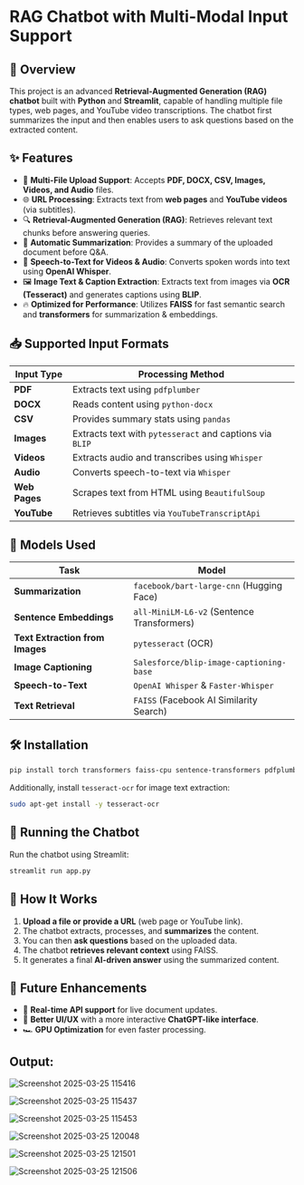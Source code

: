 # RAG Chatbot with Multi-Modal Input Support

## 🚀 Overview
This project is an advanced **Retrieval-Augmented Generation (RAG) chatbot** built with **Python** and **Streamlit**, capable of handling multiple file types, web pages, and YouTube video transcriptions. The chatbot first summarizes the input and then enables users to ask questions based on the extracted content.

## ✨ Features
- 📂 **Multi-File Upload Support**: Accepts **PDF, DOCX, CSV, Images, Videos, and Audio** files.
- 🌐 **URL Processing**: Extracts text from **web pages** and **YouTube videos** (via subtitles).
- 🔍 **Retrieval-Augmented Generation (RAG)**: Retrieves relevant text chunks before answering queries.
- 📝 **Automatic Summarization**: Provides a summary of the uploaded document before Q&A.
- 🎥 **Speech-to-Text for Videos & Audio**: Converts spoken words into text using **OpenAI Whisper**.
- 🖼️ **Image Text & Caption Extraction**: Extracts text from images via **OCR (Tesseract)** and generates captions using **BLIP**.
- 🔥 **Optimized for Performance**: Utilizes **FAISS** for fast semantic search and **transformers** for summarization & embeddings.

## 📥 Supported Input Formats
| Input Type    | Processing Method |
|--------------|------------------|
| **PDF**      | Extracts text using `pdfplumber` |
| **DOCX**     | Reads content using `python-docx` |
| **CSV**      | Provides summary stats using `pandas` |
| **Images**   | Extracts text with `pytesseract` and captions via `BLIP` |
| **Videos**   | Extracts audio and transcribes using `Whisper` |
| **Audio**    | Converts speech-to-text via `Whisper` |
| **Web Pages** | Scrapes text from HTML using `BeautifulSoup` |
| **YouTube**  | Retrieves subtitles via `YouTubeTranscriptApi` |

## 🧠 Models Used
| Task | Model |
|------|-------|
| **Summarization** | `facebook/bart-large-cnn` (Hugging Face) |
| **Sentence Embeddings** | `all-MiniLM-L6-v2` (Sentence Transformers) |
| **Text Extraction from Images** | `pytesseract` (OCR) |
| **Image Captioning** | `Salesforce/blip-image-captioning-base` |
| **Speech-to-Text** | `OpenAI Whisper` & `Faster-Whisper` |
| **Text Retrieval** | `FAISS` (Facebook AI Similarity Search) |

## 🛠️ Installation
```bash
pip install torch transformers faiss-cpu sentence-transformers pdfplumber pymupdf python-docx pytesseract openai-whisper beautifulsoup4 requests youtube_transcript_api pytube moviepy
```

Additionally, install `tesseract-ocr` for image text extraction:
```bash
sudo apt-get install -y tesseract-ocr
```

## 🚀 Running the Chatbot
Run the chatbot using Streamlit:
```bash
streamlit run app.py
```

## 🎯 How It Works
1. **Upload a file or provide a URL** (web page or YouTube link).
2. The chatbot extracts, processes, and **summarizes** the content.
3. You can then **ask questions** based on the uploaded data.
4. The chatbot **retrieves relevant context** using FAISS.
5. It generates a final **AI-driven answer** using the summarized content.

## 🔗 Future Enhancements
- 🔄 **Real-time API support** for live document updates.
- 💬 **Better UI/UX** with a more interactive **ChatGPT-like interface**.
- 🏎️ **GPU Optimization** for even faster processing.

## Output:
![Screenshot 2025-03-25 115416](https://github.com/user-attachments/assets/7e2a0c70-c39b-4311-9843-266638a2150c)

![Screenshot 2025-03-25 115437](https://github.com/user-attachments/assets/22a0d34c-a035-47cb-889a-386ca22132a2)


![Screenshot 2025-03-25 115453](https://github.com/user-attachments/assets/65225097-3f63-42c5-a2b1-39a7a89e14ed)

![Screenshot 2025-03-25 120048](https://github.com/user-attachments/assets/821deabc-c16e-4964-8157-4e5ce9f9fb4a)


![Screenshot 2025-03-25 121501](https://github.com/user-attachments/assets/1babc2b9-5dd7-4e1a-80b9-f4a3638d69e1)


![Screenshot 2025-03-25 121506](https://github.com/user-attachments/assets/9dcf6af8-72d3-40de-9296-957874e78130)






